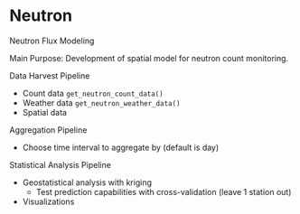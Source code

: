 # Neutron
Neutron Flux Modeling

Main Purpose: Development of spatial model for neutron count monitoring.

Data Harvest Pipeline
  * Count data `get_neutron_count_data()`
  * Weather data `get_neutron_weather_data()`
  * Spatial data

Aggregation Pipeline
  * Choose time interval to aggregate by (default is day)

Statistical Analysis Pipeline
  * Geostatistical analysis with kriging
    - Test prediction capabilities with cross-validation (leave 1 station out)
  * Visualizations
